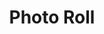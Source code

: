 ---
title: Photo Roll
photos: 
  - photo: "jack-harner-3RzkTtfDIKs-unsplash.jpg"
    link: "https://unsplash.com/photos/3RzkTtfDIKs"
  - photo: "jack-harner-pWtqYsOc0ts-unsplash.jpg"
    link: "https://unsplash.com/photos/pWtqYsOc0ts"
    tag: "Most Viewed - 1.4M+"
  - photo: "jack-harner-PZU6X2elgfs-unsplash.jpg"
    link: "https://unsplash.com/photos/PZU6X2elgfs"
  - photo: "jack-harner-GVdXax2u82g-unsplash.jpg"
    link: "https://unsplash.com/photos/GVdXax2u82g"
  - photo: "jack-harner-xjxhg9wkhtg-unsplash.jpg"
    link: "https://unsplash.com/photos/xjxhg9wkhtg"
  - photo: "jack-harner-YVhH8GZIijA-unsplash.jpg"
    link: "https://unsplash.com/photos/YVhH8GZIijA"
    tag: "Most Downloaded - 10.6k"

  - photo: "jack-harner-noK-1le-pQw-unsplash.jpg"
    link: "https://unsplash.com/photos/noK-1le-pQw"
  - photo: "jack-harner-FSZDUR4OZ-g-unsplash.jpg"
    link: "https://unsplash.com/photos/FSZDUR4OZ-g"
  - photo: "jack-harner-HVpKOWxcMWQ-unsplash.jpg"
    link: "https://unsplash.com/photos/HVpKOWxcMWQ"
---